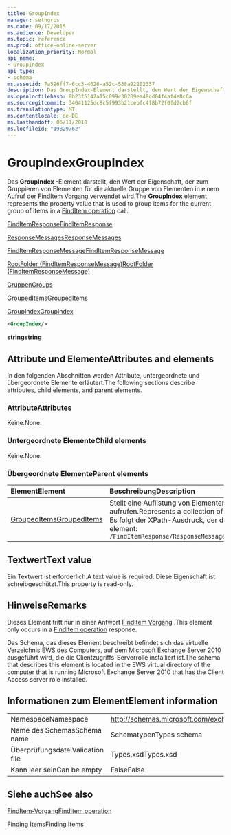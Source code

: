 ```yaml
---
title: GroupIndex
manager: sethgros
ms.date: 09/17/2015
ms.audience: Developer
ms.topic: reference
ms.prod: office-online-server
localization_priority: Normal
api_name:
- GroupIndex
api_type:
- schema
ms.assetid: 7a596ff7-6cc3-4626-a52c-538a92202337
description: Das GroupIndex-Element darstellt, den Wert der Eigenschaft, der zum Gruppieren von Elementen für die aktuelle Gruppe von Elementen in einem Aufruf der FindItem Vorgang verwendet wird.
ms.openlocfilehash: 8b23f5142a15c099c30209ea48cd04f4af4e8c6a
ms.sourcegitcommit: 34041125dc8c5f993b21cebfc4f8b72f0fd2cb6f
ms.translationtype: MT
ms.contentlocale: de-DE
ms.lasthandoff: 06/11/2018
ms.locfileid: "19829762"
---
```

# <a name="groupindex"></a><span data-ttu-id="091b0-103">GroupIndex</span><span class="sxs-lookup"><span data-stu-id="091b0-103">GroupIndex</span></span>

<span data-ttu-id="091b0-104">Das **GroupIndex** -Element darstellt, den Wert der Eigenschaft, der zum Gruppieren von Elementen für die aktuelle Gruppe von Elementen in einem Aufruf der [FindItem Vorgang](finditem-operation.md) verwendet wird.</span><span class="sxs-lookup"><span data-stu-id="091b0-104">The **GroupIndex** element represents the property value that is used to group items for the current group of items in a [FindItem operation](finditem-operation.md) call.</span></span> 
  
[<span data-ttu-id="091b0-105">FindItemResponse</span><span class="sxs-lookup"><span data-stu-id="091b0-105">FindItemResponse</span></span>](finditemresponse.md)
  
[<span data-ttu-id="091b0-106">ResponseMessages</span><span class="sxs-lookup"><span data-stu-id="091b0-106">ResponseMessages</span></span>](responsemessages.md)
  
[<span data-ttu-id="091b0-107">FindItemResponseMessage</span><span class="sxs-lookup"><span data-stu-id="091b0-107">FindItemResponseMessage</span></span>](finditemresponsemessage.md)
  
[<span data-ttu-id="091b0-108">RootFolder (FindItemResponseMessage)</span><span class="sxs-lookup"><span data-stu-id="091b0-108">RootFolder (FindItemResponseMessage)</span></span>](rootfolder-finditemresponsemessage.md)
  
[<span data-ttu-id="091b0-109">Gruppen</span><span class="sxs-lookup"><span data-stu-id="091b0-109">Groups</span></span>](groups.md)
  
[<span data-ttu-id="091b0-110">GroupedItems</span><span class="sxs-lookup"><span data-stu-id="091b0-110">GroupedItems</span></span>](groupeditems.md)
  
[<span data-ttu-id="091b0-111">GroupIndex</span><span class="sxs-lookup"><span data-stu-id="091b0-111">GroupIndex</span></span>](groupindex.md)
  
```xml
<GroupIndex/>
```

 <span data-ttu-id="091b0-112">**string**</span><span class="sxs-lookup"><span data-stu-id="091b0-112">**string**</span></span>
## <a name="attributes-and-elements"></a><span data-ttu-id="091b0-113">Attribute und Elemente</span><span class="sxs-lookup"><span data-stu-id="091b0-113">Attributes and elements</span></span>

<span data-ttu-id="091b0-114">In den folgenden Abschnitten werden Attribute, untergeordnete und übergeordnete Elemente erläutert.</span><span class="sxs-lookup"><span data-stu-id="091b0-114">The following sections describe attributes, child elements, and parent elements.</span></span>
  
### <a name="attributes"></a><span data-ttu-id="091b0-115">Attribute</span><span class="sxs-lookup"><span data-stu-id="091b0-115">Attributes</span></span>

<span data-ttu-id="091b0-116">Keine.</span><span class="sxs-lookup"><span data-stu-id="091b0-116">None.</span></span>
  
### <a name="child-elements"></a><span data-ttu-id="091b0-117">Untergeordnete Elemente</span><span class="sxs-lookup"><span data-stu-id="091b0-117">Child elements</span></span>

<span data-ttu-id="091b0-118">Keine.</span><span class="sxs-lookup"><span data-stu-id="091b0-118">None.</span></span>
  
### <a name="parent-elements"></a><span data-ttu-id="091b0-119">Übergeordnete Elemente</span><span class="sxs-lookup"><span data-stu-id="091b0-119">Parent elements</span></span>

|<span data-ttu-id="091b0-120">**Element**</span><span class="sxs-lookup"><span data-stu-id="091b0-120">**Element**</span></span>|<span data-ttu-id="091b0-121">**Beschreibung**</span><span class="sxs-lookup"><span data-stu-id="091b0-121">**Description**</span></span>|
|:-----|:-----|
|[<span data-ttu-id="091b0-122">GroupedItems</span><span class="sxs-lookup"><span data-stu-id="091b0-122">GroupedItems</span></span>](groupeditems.md) <br/> |<span data-ttu-id="091b0-123">Stellt eine Auflistung von Elementen, die das Ergebnis einer gruppierten [FindItem Vorgang](finditem-operation.md) sind aufrufen.</span><span class="sxs-lookup"><span data-stu-id="091b0-123">Represents a collection of items that are the result of a grouped [FindItem operation](finditem-operation.md) call.</span></span>  <br/> <span data-ttu-id="091b0-124">Es folgt der XPath-Ausdruck, der dieses Element:</span><span class="sxs-lookup"><span data-stu-id="091b0-124">The following is the XPath expression to this element:</span></span>  <br/>  `/FindItemResponse/ResponseMessages/FindItemResponseMessage/RootFolder/Groups/GroupedItems[i]` <br/> |
   
## <a name="text-value"></a><span data-ttu-id="091b0-125">Textwert</span><span class="sxs-lookup"><span data-stu-id="091b0-125">Text value</span></span>

<span data-ttu-id="091b0-126">Ein Textwert ist erforderlich.</span><span class="sxs-lookup"><span data-stu-id="091b0-126">A text value is required.</span></span> <span data-ttu-id="091b0-127">Diese Eigenschaft ist schreibgeschützt.</span><span class="sxs-lookup"><span data-stu-id="091b0-127">This property is read-only.</span></span>
  
## <a name="remarks"></a><span data-ttu-id="091b0-128">Hinweise</span><span class="sxs-lookup"><span data-stu-id="091b0-128">Remarks</span></span>

<span data-ttu-id="091b0-129">Dieses Element tritt nur in einer Antwort [FindItem Vorgang](finditem-operation.md) .</span><span class="sxs-lookup"><span data-stu-id="091b0-129">This element only occurs in a [FindItem operation](finditem-operation.md) response.</span></span> 
  
<span data-ttu-id="091b0-130">Das Schema, das dieses Element beschreibt befindet sich das virtuelle Verzeichnis EWS des Computers, auf dem Microsoft Exchange Server 2010 ausgeführt wird, die die Clientzugriffs-Serverrolle installiert ist.</span><span class="sxs-lookup"><span data-stu-id="091b0-130">The schema that describes this element is located in the EWS virtual directory of the computer that is running Microsoft Exchange Server 2010 that has the Client Access server role installed.</span></span>
  
## <a name="element-information"></a><span data-ttu-id="091b0-131">Informationen zum Element</span><span class="sxs-lookup"><span data-stu-id="091b0-131">Element information</span></span>

|||
|:-----|:-----|
|<span data-ttu-id="091b0-132">Namespace</span><span class="sxs-lookup"><span data-stu-id="091b0-132">Namespace</span></span>  <br/> |http://schemas.microsoft.com/exchange/services/2006/types  <br/> |
|<span data-ttu-id="091b0-133">Name des Schemas</span><span class="sxs-lookup"><span data-stu-id="091b0-133">Schema name</span></span>  <br/> |<span data-ttu-id="091b0-134">Schematypen</span><span class="sxs-lookup"><span data-stu-id="091b0-134">Types schema</span></span>  <br/> |
|<span data-ttu-id="091b0-135">Überprüfungsdatei</span><span class="sxs-lookup"><span data-stu-id="091b0-135">Validation file</span></span>  <br/> |<span data-ttu-id="091b0-136">Types.xsd</span><span class="sxs-lookup"><span data-stu-id="091b0-136">Types.xsd</span></span>  <br/> |
|<span data-ttu-id="091b0-137">Kann leer sein</span><span class="sxs-lookup"><span data-stu-id="091b0-137">Can be empty</span></span>  <br/> |<span data-ttu-id="091b0-138">False</span><span class="sxs-lookup"><span data-stu-id="091b0-138">False</span></span>  <br/> |
   
## <a name="see-also"></a><span data-ttu-id="091b0-139">Siehe auch</span><span class="sxs-lookup"><span data-stu-id="091b0-139">See also</span></span>



[<span data-ttu-id="091b0-140">FindItem-Vorgang</span><span class="sxs-lookup"><span data-stu-id="091b0-140">FindItem operation</span></span>](finditem-operation.md)


[<span data-ttu-id="091b0-141">Finding Items</span><span class="sxs-lookup"><span data-stu-id="091b0-141">Finding Items</span></span>](http://msdn.microsoft.com/library/63af1f9c-464b-4fca-9ae3-3d60f24ca93c%28Office.15%29.aspx)

